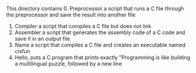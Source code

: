 This directory contains
0. Preprocessor
a script that runs a C file through the preprocessor and save the result into another file
1. Compiler
a script that compiles a C file but does not link
2. Assembler
 a script that generates the assembly code of a C code and save it in an output file
3. Name
 a script that compiles a C file and creates an executable named cisfun
4. Hello, puts
a C program that prints exactly "Programming is like building a multilingual puzzle, followed by a new line
